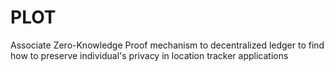 # PLOT
Associate Zero-Knowledge Proof mechanism to decentralized ledger to find how to preserve individual's privacy in location tracker applications
